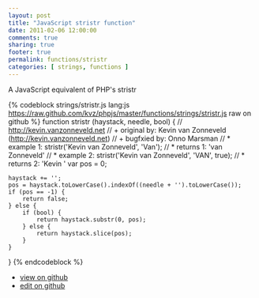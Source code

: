 ```yaml
---
layout: post
title: "JavaScript stristr function"
date: 2011-02-06 12:00:00
comments: true
sharing: true
footer: true
permalink: functions/stristr
categories: [ strings, functions ]
---
```

A JavaScript equivalent of PHP's stristr
<!-- more -->
{% codeblock strings/stristr.js lang:js https://raw.github.com/kvz/phpjs/master/functions/strings/stristr.js raw on github %}
function stristr (haystack, needle, bool) {
    // http://kevin.vanzonneveld.net
    // +   original by: Kevin van Zonneveld (http://kevin.vanzonneveld.net)
    // +   bugfxied by: Onno Marsman
    // *     example 1: stristr('Kevin van Zonneveld', 'Van');
    // *     returns 1: 'van Zonneveld'
    // *     example 2: stristr('Kevin van Zonneveld', 'VAN', true);
    // *     returns 2: 'Kevin '
    var pos = 0;

    haystack += '';
    pos = haystack.toLowerCase().indexOf((needle + '').toLowerCase());
    if (pos == -1) {
        return false;
    } else {
        if (bool) {
            return haystack.substr(0, pos);
        } else {
            return haystack.slice(pos);
        }
    }
}
{% endcodeblock %}
<ul>
 <li><a href="https://github.com/kvz/phpjs/blob/master/functions/strings/stristr.js">view on github</a></li>
 <li><a href="https://github.com/kvz/phpjs/edit/master/functions/strings/stristr.js">edit on github</a></li>
</ul>
